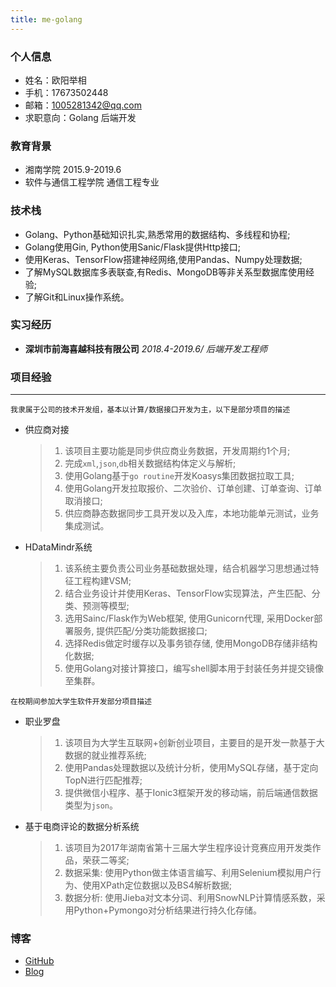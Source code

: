 ```yaml
---
title: me-golang
---
```

### 个人信息
- 姓名：欧阳举相
- 手机：17673502448
- 邮箱：1005281342@qq.com
- 求职意向：Golang 后端开发


### 教育背景
- 湘南学院 2015.9-2019.6
- 软件与通信工程学院 通信工程专业


### 技术栈
- Golang、Python基础知识扎实,熟悉常用的数据结构、多线程和协程;
- Golang使用Gin, Python使用Sanic/Flask提供Http接口;
- 使用Keras、TensorFlow搭建神经网络,使用Pandas、Numpy处理数据;
- 了解MySQL数据库多表联查,有Redis、MongoDB等非关系型数据库使用经验;
- 了解Git和Linux操作系统。


### 实习经历
- **深圳市前海喜越科技有限公司** *2018.4-2019.6/ 后端开发工程师*


### 项目经验

***

`我隶属于公司的技术开发组，基本以计算/数据接口开发为主，以下是部分项目的描述`

- 供应商对接

  > 1. 该项目主要功能是同步供应商业务数据，开发周期约1个月;
  > 2. 完成`xml`,`json`,`db`相关数据结构体定义与解析;
  > 3. 使用Golang基于`go routine`开发Koasys集团数据拉取工具;
  > 4. 使用Golang开发拉取报价、二次验价、订单创建、订单查询、订单取消接口;
  > 5. 供应商静态数据同步工具开发以及入库，本地功能单元测试，业务集成测试。

- HDataMindr系统

  > 1. 该系统主要负责公司业务基础数据处理，结合机器学习思想通过特征工程构建VSM;
  > 2. 结合业务设计并使用Keras、TensorFlow实现算法，产生匹配、分类、预测等模型;
  > 3. 选用Sainc/Flask作为Web框架, 使用Gunicorn代理, 采用Docker部署服务, 提供匹配/分类功能数据接口;
  > 4. 选择Redis做定时缓存以及事务锁存储, 使用MongoDB存储非结构化数据;
  > 5. 使用Golang对接计算接口，编写shell脚本用于封装任务并提交镜像至集群。


`在校期间参加大学生软件开发部分项目描述`

- 职业罗盘
  > 1. 该项目为大学生互联网+创新创业项目，主要目的是开发一款基于大数据的就业推荐系统;
  > 2. 使用Pandas处理数据以及统计分析，使用MySQL存储，基于定向TopN进行匹配推荐;
  > 3. 提供微信小程序、基于Ionic3框架开发的移动端，前后端通信数据类型为`json`。
    
- 基于电商评论的数据分析系统
  > 1. 该项目为2017年湖南省第十三届大学生程序设计竞赛应用开发类作品，荣获二等奖;
  > 2. 数据采集: 使用Python做主体语言编写、利用Selenium模拟用户行为、使用XPath定位数据以及BS4解析数据;
  > 3. 数据分析: 使用Jieba对文本分词、利用SnowNLP计算情感系数，采用Python+Pymongo对分析结果进行持久化存储。
 
 
### 博客
- [GitHub](https://github.com/1005281342/)
- [Blog](https://1005281342.github.io)